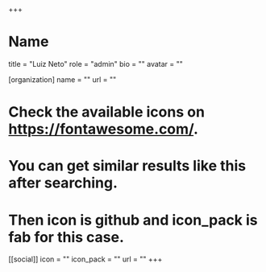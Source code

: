 +++
# Name
title = "Luiz Neto"
role = "admin"
bio = ""
avatar = ""

[organization]
  name = ""
  url = ""

# Check the available icons on https://fontawesome.com/.
# You can get similar results like this <i class="fab fa-github"></i> after searching.
# Then icon is github and icon_pack is fab for this case.
[[social]]
  icon = ""
  icon_pack = ""
  url = ""
+++